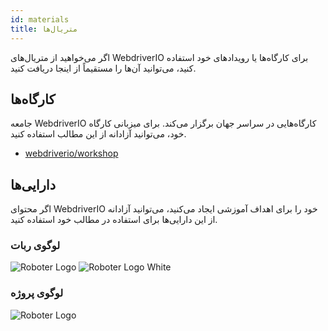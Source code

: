 ```yaml
---
id: materials
title: متریال‌ها
---
```


اگر می‌خواهید از متریال‌های WebdriverIO برای کارگاه‌ها یا رویدادهای خود استفاده کنید، می‌توانید آن‌ها را مستقیماً از اینجا دریافت کنید.

## کارگاه‌ها

جامعه WebdriverIO کارگاه‌هایی در سراسر جهان برگزار می‌کند. برای میزبانی کارگاه خود، می‌توانید آزادانه از این مطالب استفاده کنید.

- [webdriverio/workshop](https://github.com/webdriverio/workshop)

## دارایی‌ها

اگر محتوای WebdriverIO خود را برای اهداف آموزشی ایجاد می‌کنید، می‌توانید آزادانه از این دارایی‌ها برای استفاده در مطالب خود استفاده کنید.

### لوگوی ربات

![Roboter Logo](/img/materials/robot.svg "Roboter Logo")
![Roboter Logo White](/img/materials/robot-white.svg "Roboter Logo White")

### لوگوی پروژه

![Roboter Logo](/img/materials/logo.svg "Project Logo")